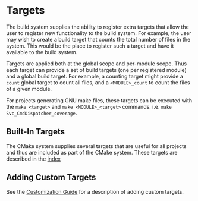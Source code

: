 
# Targets

The build system supplies the ability to register extra targets that allow the user to register new
functionality to the build system. For example, the user may wish to create a build target that
counts the total number of files in the system.  This would be the place to register such a target
and have it available to the build system.

Targets are applied both at the global scope and per-module scope. Thus each target can provide a set of build targets (one per registered module) and a global build target. For example, a counting target might provide a `count` global target to count all files, and a `<MODULE>_count` to count the files of a given module.

For projects generating GNU make files, these targets can be executed with the `make <target>` and
`make <MODULE>_<target>` commands. i.e. `make Svc_CmdDispatcher_coverage`.

## Built-In Targets

The CMake system supplies several targets that are useful for all projects and thus are included
as part of the CMake system. These targets are described in the [index](cmake-api.md)


## Adding Custom Targets

See the [Customization Guide](Customization.md) for a description of adding custom targets.
